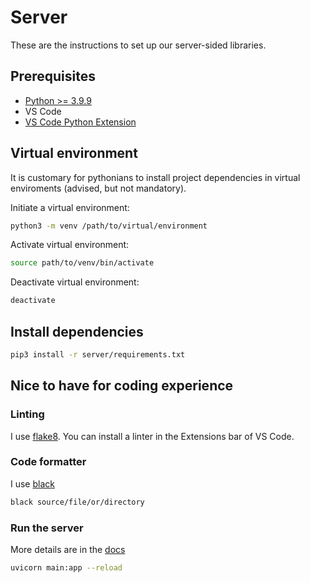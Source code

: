 # Server

These are the instructions to set up our server-sided libraries.

## Prerequisites
- [Python >= 3.9.9](https://code.visualstudio.com/docs/python/python-tutorial)
- VS Code
- [VS Code Python Extension](https://marketplace.visualstudio.com/items?itemName=ms-python.python)

## Virtual environment

It is customary for pythonians to install project dependencies in virtual enviroments (advised, but not mandatory). 

Initiate a virtual environment:
```sh
python3 -m venv /path/to/virtual/environment
```

Activate virtual environment:
```sh
source path/to/venv/bin/activate
```

Deactivate virtual environment:
```sh
deactivate
```

## Install dependencies

```sh
pip3 install -r server/requirements.txt
```

## Nice to have for coding experience

### Linting
I use [flake8](https://code.visualstudio.com/docs/python/linting#_choose-a-linter).
You can install a linter in the Extensions bar of VS Code.

### Code formatter
I use [black](https://pypi.org/project/black/)

```sh
black source/file/or/directory
```
### Run the server
More details are in the [docs](https://fastapi.tiangolo.com/tutorial/first-steps/)
```sh
uvicorn main:app --reload
```
